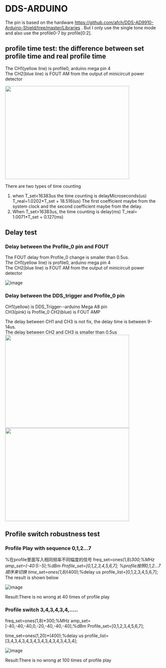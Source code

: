 # DDS-ARDUINO
The pin is based on the hardware https://github.com/afch/DDS-AD9910-Arduino-Shield/tree/master/Libraries .
But I only use the single tone mode and also use the profile0-7 by profile[0:2].

## profile time test: the difference between set profile time and real profile time

The CH1(yellow line) is profile0, arduino mega pin 4  
The CH2(blue line) is FOUT AM from the output of minicircuit power detector  

<img width="400" height="300" src="https://user-images.githubusercontent.com/39110126/134914087-31b6bee1-1f9e-481c-8c7d-2ab932efcbe8.png">

There are two types of time counting
1. when T_set<16383us the time counting is delayMicroseconds(us)
T_real=1.0202*T_set + 18.516(us)
The first coefficient maybe from the system clock and the second coefficient maybe from the delay.
2. When T_set>16383us, the time counting is delay(ms)
T_real= 1.0071*T_set + 0.127(ms)

## Delay test

### Delay between the Profile_0 pin and FOUT
The FOUT delay from Profile_0 change is smaller than 0.5us.  
The CH1(yellow line) is profile0, arduino mega pin 4  
The CH2(blue line) is FOUT AM from the output of minicircuit power detector 

![image](https://user-images.githubusercontent.com/39110126/134915241-a7110b08-5d69-41ec-b0a8-64f3f2b3328a.png)

### Delay between the DDS_trigger and Profile_0 pin
CH1(yellow) is DDS_Trigger--arduino Mega A8 pin  
CH3(pink) is Profile_0 
CH2(blue) is FOUT AMP  

The delay between CH1 and CH3 is not fix, the delay time is between 9-14us.  
The delay between CH2 and CH3 is smaller than 0.5us   
<img width="400" height="300" src="https://user-images.githubusercontent.com/39110126/134915860-c5fd5ed2-28d2-4823-9057-b69b65fdd74a.png">
<img width="400" height="300" src="https://user-images.githubusercontent.com/39110126/134915728-1bdd1d55-d368-44e1-adc8-843bd06bfaaf.png">

## Profile switch robustness test
### Profile Play with sequence 0,1,2…7
%在profile里面写入相同频率不同幅度的信号
freq_set=ones(1,8)*300;%MHz
amp_set=(-40:5:-5);%dBm
Profile_set=[0,1,2,3,4,5,6,7];
%profile按照0,1,2…7顺序来切换
time_set=ones(1,8)*(400);%delay us
profile_list=[0,1,2,3,4,5,6,7];
The result is shown below  

![image](https://user-images.githubusercontent.com/39110126/134921803-3157ea84-f5cb-4130-b8ae-c9fed2c416ab.png)

Result:There is no wrong at 40 times of profile play


### Profile switch 3,4,3,4,3,4,.....
freq_set=ones(1,8)*300;%MHz
amp_set=[-40,-40,-40,0,-20,-40,-40,-40];%dBm
Profile_set=[0,1,2,3,4,5,6,7];


time_set=ones(1,20)*(400);%delay us
profile_list=[3,4,3,4,3,4,3,4,3,4,3,4,3,4,3,4,3,4];

![image](https://user-images.githubusercontent.com/39110126/134921404-088cbfb0-b210-4ab5-94f2-ab001602f79c.png)

Result:There is no wrong at 100 times of profile play

